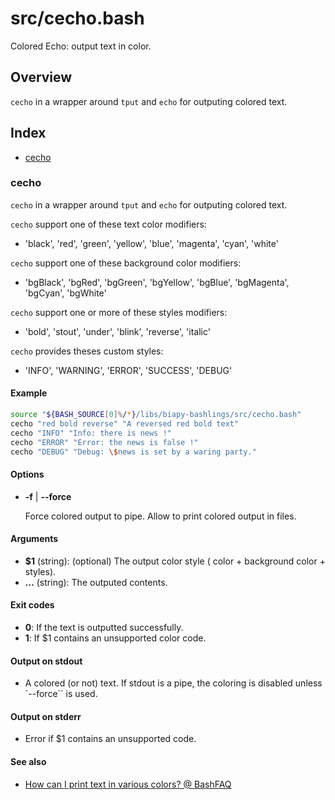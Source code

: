 # src/cecho.bash

Colored Echo: output text in color.

## Overview

`cecho` in a wrapper around `tput` and `echo` for outputing colored text.

## Index

* [cecho](#cecho)

### cecho

`cecho` in a wrapper around `tput` and `echo` for outputing colored text.

`cecho` support one of these text color modifiers:

- 'black', 'red', 'green', 'yellow', 'blue', 'magenta', 'cyan', 'white'

`cecho` support one of these background color modifiers:

- 'bgBlack', 'bgRed', 'bgGreen', 'bgYellow', 'bgBlue', 'bgMagenta', 'bgCyan', 'bgWhite'

`cecho` support one or more of these styles modifiers:

- 'bold', 'stout', 'under', 'blink', 'reverse', 'italic'

`cecho` provides theses custom styles:

- 'INFO', 'WARNING', 'ERROR', 'SUCCESS', 'DEBUG'

#### Example

```bash
source "${BASH_SOURCE[0]%/*}/libs/biapy-bashlings/src/cecho.bash"
cecho "red bold reverse" "A reversed red bold text"
cecho "INFO" "Info: there is news !"
cecho "ERROR" "Error: the news is false !"
cecho "DEBUG" "Debug: \$news is set by a waring party."
```

#### Options

* **-f** | **--force**

  Force colored output to pipe. Allow to print colored output in files.

#### Arguments

* **$1** (string): (optional) The output color style ( color + background color + styles).
* **...** (string): The outputed contents.

#### Exit codes

* **0**: If the text is outputted successfully.
* **1**: If $1 contains an unsupported color code.

#### Output on stdout

* A colored (or not) text. If stdout is a pipe, the coloring is disabled unless `--force`` is used.

#### Output on stderr

* Error if $1 contains an unsupported code.

#### See also

* [How can I print text in various colors? @ BashFAQ](http://mywiki.wooledge.org/BashFAQ/037)

